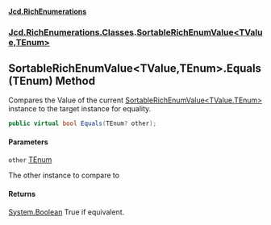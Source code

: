 #### [Jcd.RichEnumerations](index.md 'index')
### [Jcd.RichEnumerations.Classes](Jcd.RichEnumerations.Classes.md 'Jcd.RichEnumerations.Classes').[SortableRichEnumValue&lt;TValue,TEnum&gt;](SortableRichEnumValue_TValue,TEnum_.md 'Jcd.RichEnumerations.Classes.SortableRichEnumValue<TValue,TEnum>')

## SortableRichEnumValue<TValue,TEnum>.Equals(TEnum) Method

Compares the Value of the current [SortableRichEnumValue&lt;TValue,TEnum&gt;](SortableRichEnumValue_TValue,TEnum_.md 'Jcd.RichEnumerations.Classes.SortableRichEnumValue<TValue,TEnum>') instance to the
target instance for equality.

```csharp
public virtual bool Equals(TEnum? other);
```
#### Parameters

<a name='Jcd.RichEnumerations.Classes.SortableRichEnumValue_TValue,TEnum_.Equals(TEnum).other'></a>

`other` [TEnum](SortableRichEnumValue_TValue,TEnum_.md#Jcd.RichEnumerations.Classes.SortableRichEnumValue_TValue,TEnum_.TEnum 'Jcd.RichEnumerations.Classes.SortableRichEnumValue<TValue,TEnum>.TEnum')

The other instance to compare to

#### Returns

[System.Boolean](https://docs.microsoft.com/en-us/dotnet/api/System.Boolean 'System.Boolean')
True if equivalent.